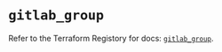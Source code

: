 # `gitlab_group`

Refer to the Terraform Registory for docs: [`gitlab_group`](https://registry.terraform.io/providers/gitlabhq/gitlab/16.7.0/docs/resources/group).
